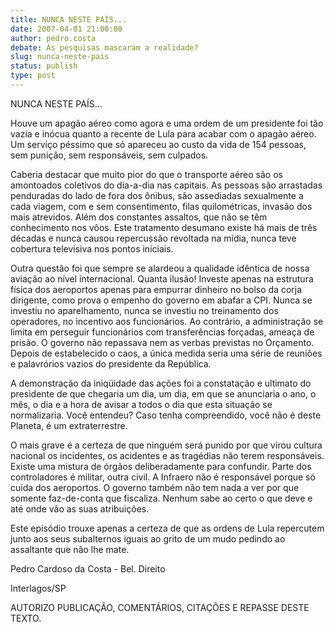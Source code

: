 ```yaml
---
title: NUNCA NESTE PAÍS...
date: 2007-04-01 21:00:00
author: pedro.costa
debate: As pesquisas mascaram a realidade?
slug: nunca-neste-pais
status: publish 
type: post
---
```


NUNCA NESTE PAÍS...  

Houve um apagão aéreo como agora e uma ordem de um presidente foi tão vazia e inócua quanto a recente de Lula para acabar com o apagão aéreo. Um serviço péssimo que só apareceu ao custo da vida de 154 pessoas, sem punição, sem responsáveis, sem culpados.   

Caberia destacar que muito pior do que o transporte aéreo são os amontoados coletivos do dia-a-dia nas capitais. As pessoas são arrastadas penduradas do lado de fora dos ônibus, são assediadas sexualmente a cada viagem, com e sem consentimento, filas quilométricas, invasão dos mais atrevidos. Além dos constantes assaltos, que não se têm conhecimento nos vôos. Este tratamento desumano existe há mais de três décadas e nunca causou repercussão revoltada na mídia, nunca teve cobertura televisiva nos pontos iniciais.   

Outra questão foi que sempre se alardeou a qualidade idêntica de nossa aviação ao nível internacional. Quanta ilusão! Investe apenas na estrutura física dos aeroportos apenas para empurrar dinheiro no bolso da corja dirigente, como prova o empenho do governo em abafar a CPI. Nunca se investiu no aparelhamento, nunca se investiu no treinamento dos operadores, no incentivo aos funcionários. Ao contrário, a administração se limita em perseguir funcionários com transferências forçadas, ameaça de prisão. O governo não repassava nem as verbas previstas no Orçamento. Depois de estabelecido o caos, a única medida seria uma série de reuniões e palavrórios vazios do presidente da República.  

A demonstração da iniqüidade das ações foi a constatação e ultimato do presidente de que chegaria um dia, um dia, em que se anunciaria o ano, o mês, o dia e a hora de avisar a todos o dia que esta situação se normalizaria. Você entendeu? Caso tenha compreendido, você não é deste Planeta, é um extraterrestre.   

O mais grave é a certeza de que ninguém será punido por que virou cultura nacional os incidentes, os acidentes e as tragédias não terem responsáveis. Existe uma mistura de órgãos deliberadamente para confundir. Parte dos controladores é militar, outra civil. A Infraero não é responsável porque só cuida dos aeroportos. O governo também não tem nada a ver por que somente faz-de-conta que fiscaliza. Nenhum sabe ao certo o que deve e até onde vão as suas atribuições.   

Este episódio trouxe apenas a certeza de que as ordens de Lula repercutem junto aos seus subalternos iguais ao grito de um mudo pedindo ao assaltante que não lhe mate.   

  

Pedro Cardoso da Costa - Bel. Direito  

 Interlagos/SP  

  

AUTORIZO PUBLICAÇÃO, COMENTÁRIOS, CITAÇÕES E REPASSE DESTE TEXTO.
